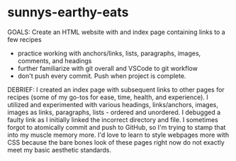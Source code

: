 # sunnys-earthy-eats

GOALS:
Create an HTML website with and index page containing links to a few recipes
- practice working with anchors/links, lists, paragraphs, images, comments, and headings
- further familiarize with git overall and VSCode to git workflow
- don't push every commit. Push when project is complete.

DEBRIEF:
I created an index page with subsequent links to other pages for recipes (some of my go-tos for ease, time, health, and experience). I utilized and experimented with various headings, links/anchors, images, images as links, paragraphs, lists - ordered and unordered. I debugged a faulty link as I initially linked the incorrect directory and file. I sometimes forgot to atomically commit and push to GitHub, so I'm trying to stamp that into my muscle memory more. I'd love to learn to style webpages more with CSS because the bare bones look of these pages right now do not exactly meet my basic aesthetic standards.
